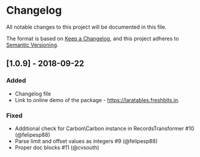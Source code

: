 # Changelog
All notable changes to this project will be documented in this file.

The format is based on [Keep a Changelog](https://keepachangelog.com/en/1.0.0/),
and this project adheres to [Semantic Versioning](https://semver.org/spec/v2.0.0.html).

## [1.0.9] - 2018-09-22
### Added
- Changelog file
- Link to online demo of the package - https://laratables.freshbits.in.

### Fixed
- Additional check for Carbon\Carbon instance in RecordsTransformer #10 (@felipesp88)
- Parse limit and offset values as integers #9 (@felipesp88)
- Proper doc blocks #11 (@cvsouth)